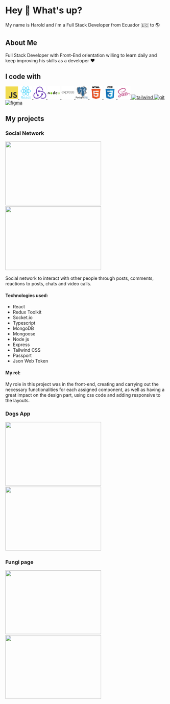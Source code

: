<h1> Hey 👋 What's up? </h1 >

My name is Harold and i'm a Full Stack Developer from Ecuador 🇪🇨  to 🌎

<h2> About Me</h2 >

Full Stack Developer with Front-End orientation willing to learn daily and keep improving his skills as a developer ❤️

<h2>I code with</h2 >
<a href="https://developer.mozilla.org/en-US/docs/Web/JavaScript" target="_blank" rel="noreferrer"> <img src="https://raw.githubusercontent.com/devicons/devicon/master/icons/javascript/javascript-original.svg" alt="javascript" width="40" height="40"/> </a> <a href="https://reactjs.org/" target="_blank" rel="noreferrer"> <img src="https://raw.githubusercontent.com/devicons/devicon/master/icons/react/react-original-wordmark.svg" alt="react" width="40" height="40"/> </a> <a href="https://redux.js.org" target="_blank" rel="noreferrer"> <img src="https://raw.githubusercontent.com/devicons/devicon/master/icons/redux/redux-original.svg" alt="redux" width="40" height="40"/> </a><a href="https://nodejs.org" target="_blank" rel="noreferrer"> <img src="https://raw.githubusercontent.com/devicons/devicon/master/icons/nodejs/nodejs-original-wordmark.svg" alt="nodejs" width="40" height="40"/> </a><a href="https://expressjs.com" target="_blank" rel="noreferrer"> <img src="https://raw.githubusercontent.com/devicons/devicon/master/icons/express/express-original-wordmark.svg" alt="express" width="40" height="40"/> </a> <a href="https://www.postgresql.org" target="_blank" rel="noreferrer"> <img src="https://raw.githubusercontent.com/devicons/devicon/master/icons/postgresql/postgresql-original-wordmark.svg" alt="postgresql" width="40" height="40"/> </a> <a href="https://www.w3.org/html/" target="_blank" rel="noreferrer"> <img src="https://raw.githubusercontent.com/devicons/devicon/master/icons/html5/html5-original-wordmark.svg" alt="html5" width="40" height="40"/> </a><a href="https://www.w3schools.com/css/" target="_blank" rel="noreferrer"> <img src="https://raw.githubusercontent.com/devicons/devicon/master/icons/css3/css3-original-wordmark.svg" alt="css3" width="40" height="40"/> </a> <a href="https://sass-lang.com" target="_blank" rel="noreferrer"> <img src="https://raw.githubusercontent.com/devicons/devicon/master/icons/sass/sass-original.svg" alt="sass" width="40" height="40"/> </a> <a href="https://tailwindcss.com/" target="_blank" rel="noreferrer"> <img src="https://www.vectorlogo.zone/logos/tailwindcss/tailwindcss-icon.svg" alt="tailwind" width="40" height="40"/><a href="https://git-scm.com/" target="_blank" rel="noreferrer"> <img src="https://www.vectorlogo.zone/logos/git-scm/git-scm-icon.svg" alt="git" width="40" height="40"/> </a> </a>
 <a href="https://www.figma.com/" target="_blank" rel="noreferrer"> <img src="https://www.vectorlogo.zone/logos/figma/figma-icon.svg" alt="figma" width="40" height="40"/> </a>

<h2>My projects</h2 >

<h3>Social Network</h3>
<img  width="300" height="200" src="https://res.cloudinary.com/dnur99s4h/image/upload/v1660628052/Socialn2_zgrabw.png"/>
<img  width="300" height="200" src="https://res.cloudinary.com/dnur99s4h/image/upload/v1660628053/socialn_cpaowu.png"/>

<p>Social network to interact with other people through posts, comments, reactions to posts, chats and video calls.</p>
 <h4>Technologies used:</h4>
 <ul>
 <li>
 React
 </li>
 <li>
 Redux Toolkit
 </li>
 <li>
 Socket.io
 </li>
 <li>
 Typescript
 </li>
 <li>
 MongoDB
 </li>
 <li>
 Mongoose
 </li>
 <li>
 Node js
 </li>
 <li>
  Express
 </li>
 <li>
 Tailwind CSS
 </li>
 <li>
 Passport
 </li>
 <li>
 Json Web Token
 </li>
 </ul>
 <h4>My rol:</h4>
 <p>My role in this project was in the front-end, creating and carrying out the necessary functionalities for each assigned component, as well as having a great impact on the design part, using css code and adding responsive to the layouts.</p>
<h3>Dogs App</h3>
<img  width="300" height="200" src="https://res.cloudinary.com/dnur99s4h/image/upload/v1660628226/dogs2_lnrklr.png"/>
<img  width="300" height="200" src="https://res.cloudinary.com/dnur99s4h/image/upload/v1660628226/dogs_yqcytd.png"/>
<p></p>

<h3>Fungi page</h3>
<img  width="300" height="200" src="https://res.cloudinary.com/dnur99s4h/image/upload/v1660630443/FUNGI2_oal2fq.png"/>
<img  width="300" height="200" src="https://res.cloudinary.com/dnur99s4h/image/upload/v1660630443/FUNGI_szr66k.png"/>
<p></p>

